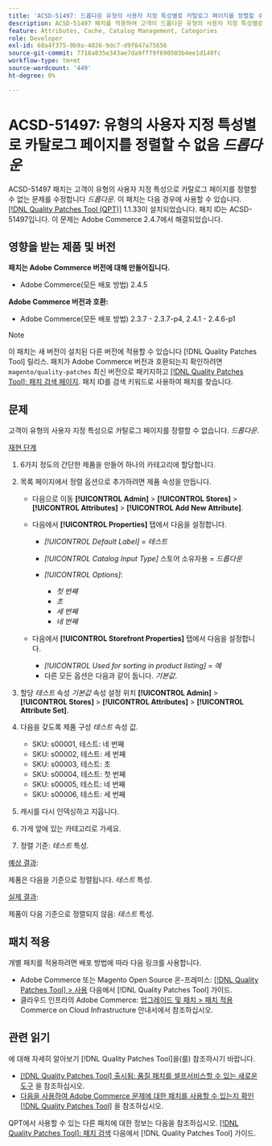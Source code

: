 ```yaml
---
title: 'ACSD-51497: 드롭다운 유형의 사용자 지정 특성별로 카탈로그 페이지를 정렬할 수 없음'
description: ACSD-51497 패치를 적용하여 고객이 드롭다운 유형의 사용자 지정 특성별로 카탈로그 페이지를 정렬할 수 없는 Adobe Commerce 문제를 수정합니다.
feature: Attributes, Cache, Catalog Management, Categories
role: Developer
exl-id: 60a4f375-9b9a-4026-9dc7-d9f847a75656
source-git-commit: 7718a835e343ae7da9ff79f690503b4ee1d140fc
workflow-type: tm+mt
source-wordcount: '449'
ht-degree: 0%

---
```


# ACSD-51497: 유형의 사용자 지정 특성별로 카탈로그 페이지를 정렬할 수 없음 *드롭다운*

ACSD-51497 패치는 고객이 유형의 사용자 지정 특성으로 카탈로그 페이지를 정렬할 수 없는 문제를 수정합니다 *드롭다운*. 이 패치는 다음 경우에 사용할 수 있습니다. [[!DNL Quality Patches Tool (QPT)]](/help/announcements/adobe-commerce-announcements/magento-quality-patches-released-new-tool-to-self-serve-quality-patches.md) 1.1.33이 설치되었습니다. 패치 ID는 ACSD-51497입니다. 이 문제는 Adobe Commerce 2.4.7에서 해결되었습니다.

## 영향을 받는 제품 및 버전

**패치는 Adobe Commerce 버전에 대해 만들어집니다.**

* Adobe Commerce(모든 배포 방법) 2.4.5

**Adobe Commerce 버전과 호환:**

* Adobe Commerce(모든 배포 방법) 2.3.7 - 2.3.7-p4, 2.4.1 - 2.4.6-p1

>[!NOTE]
>
>이 패치는 새 버전이 설치된 다른 버전에 적용할 수 있습니다 [!DNL Quality Patches Tool] 릴리스. 패치가 Adobe Commerce 버전과 호환되는지 확인하려면 `magento/quality-patches` 최신 버전으로 패키지하고 [[!DNL Quality Patches Tool]: 패치 검색 페이지](https://experienceleague.adobe.com/tools/commerce-quality-patches/index.html). 패치 ID를 검색 키워드로 사용하여 패치를 찾습니다.

## 문제

고객이 유형의 사용자 지정 특성으로 카탈로그 페이지를 정렬할 수 없습니다. *드롭다운*.

<u>재현 단계</u>

1. 6가지 정도의 간단한 제품을 만들어 하나의 카테고리에 할당합니다.
1. 목록 페이지에서 정렬 옵션으로 추가하려면 제품 속성을 만듭니다.

   * 다음으로 이동 **[!UICONTROL Admin]** > **[!UICONTROL Stores]** > **[!UICONTROL Attributes]** > **[!UICONTROL Add New Attribute]**.
   * 다음에서 **[!UICONTROL Properties]** 탭에서 다음을 설정합니다.

      * *[!UICONTROL Default Label]* = *테스트*
      * *[!UICONTROL Catalog Input Type]* 스토어 소유자용 = *드롭다운*
      * *[!UICONTROL Options]*:

         * *첫 번째*
         * *초*
         * *세 번째*
         * *네 번째*

   * 다음에서 **[!UICONTROL Storefront Properties]** 탭에서 다음을 설정합니다.

      * *[!UICONTROL Used for sorting in product listing]* = *예*
      * 다른 모든 옵션은 다음과 같이 둡니다. *기본값*.

1. 할당 *테스트* 속성 *기본값* 속성 설정 위치 **[!UICONTROL Admin]** > **[!UICONTROL Stores]** > **[!UICONTROL Attributes]** > **[!UICONTROL Attribute Set]**.
1. 다음을 갖도록 제품 구성 *테스트* 속성 값.

   * SKU: s00001, 테스트: 네 번째
   * SKU: s00002, 테스트: 세 번째
   * SKU: s00003, 테스트: 초
   * SKU: s00004, 테스트: 첫 번째
   * SKU: s00005, 테스트: 네 번째
   * SKU: s00006, 테스트: 세 번째

1. 캐시를 다시 인덱싱하고 지웁니다.
1. 가게 앞에 있는 카테고리로 가세요.
1. 정렬 기준: *테스트* 특성.

<u>예상 결과</u>:

제품은 다음을 기준으로 정렬됩니다. *테스트* 특성.

<u>실제 결과</u>:

제품이 다음 기준으로 정렬되지 않음: *테스트* 특성.

## 패치 적용

개별 패치를 적용하려면 배포 방법에 따라 다음 링크를 사용합니다.

* Adobe Commerce 또는 Magento Open Source 온-프레미스: [[!DNL Quality Patches Tool] > 사용](https://experienceleague.adobe.com/docs/commerce-operations/tools/quality-patches-tool/usage.html) 다음에서 [!DNL Quality Patches Tool] 가이드.
* 클라우드 인프라의 Adobe Commerce: [업그레이드 및 패치 > 패치 적용](https://experienceleague.adobe.com/docs/commerce-cloud-service/user-guide/develop/upgrade/apply-patches.html) Commerce on Cloud Infrastructure 안내서에서 참조하십시오.

## 관련 읽기

에 대해 자세히 알아보기 [!DNL Quality Patches Tool]을(를) 참조하시기 바랍니다.

* [[!DNL Quality Patches Tool] 출시됨: 품질 패치를 셀프서비스할 수 있는 새로운 도구](/help/announcements/adobe-commerce-announcements/magento-quality-patches-released-new-tool-to-self-serve-quality-patches.md) 을 참조하십시오.
* [다음을 사용하여 Adobe Commerce 문제에 대한 패치를 사용할 수 있는지 확인 [!DNL Quality Patches Tool]](/help/support-tools/patches-available-in-qpt-tool/check-patch-for-magento-issue-with-magento-quality-patches.md) 을 참조하십시오.

QPT에서 사용할 수 있는 다른 패치에 대한 정보는 다음을 참조하십시오. [[!DNL Quality Patches Tool]: 패치 검색](https://experienceleague.adobe.com/tools/commerce-quality-patches/index.html) 다음에서 [!DNL Quality Patches Tool] 가이드.

